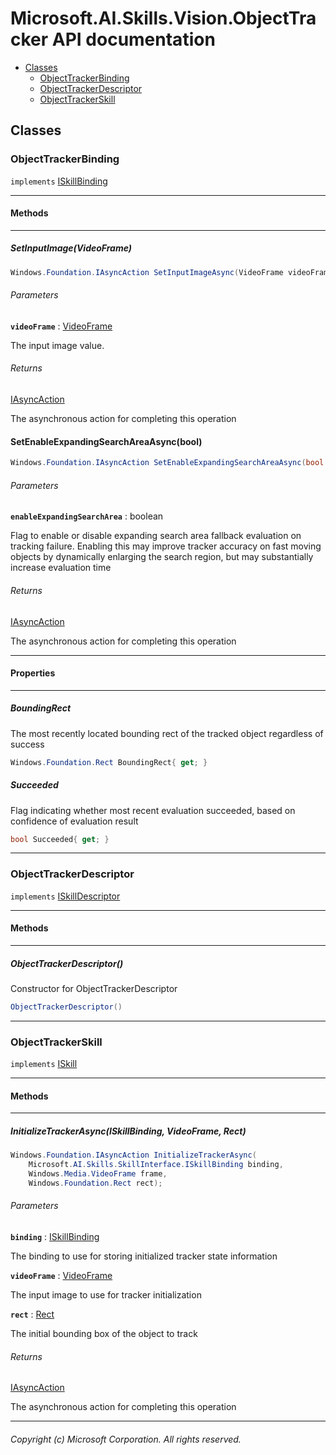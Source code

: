 # Microsoft.AI.Skills.Vision.ObjectTracker API documentation

+ [Classes](#Classes)
  + [ObjectTrackerBinding](#ObjectTrackerBinding)
  + [ObjectTrackerDescriptor](#ObjectTrackerDescriptor)
  + [ObjectTrackerSkill](#ObjectTrackerSkill)

## Classes

### ObjectTrackerBinding

``implements`` [ISkillBinding](./Microsoft.AI.Skills.SkillInterface.md#ISkillBinding)

-----

#### Methods

-----

##### SetInputImage(VideoFrame)

```csharp
Windows.Foundation.IAsyncAction SetInputImageAsync(VideoFrame videoFrame)
```

###### Parameters

**`videoFrame`** : [VideoFrame][VideoFrame]

The input image value.

###### Returns

[IAsyncAction][IAsyncAction]

The asynchronous action for completing this operation

#### SetEnableExpandingSearchAreaAsync(bool)

```csharp
Windows.Foundation.IAsyncAction SetEnableExpandingSearchAreaAsync(bool enableExpandingSearchArea)
```

###### Parameters

**`enableExpandingSearchArea`** : boolean

Flag to enable or disable expanding search area fallback evaluation on tracking failure. Enabling this may improve tracker accuracy on fast moving objects by dynamically enlarging the search region, but may substantially increase evaluation time

###### Returns

[IAsyncAction][IAsyncAction]

The asynchronous action for completing this operation

-----

#### Properties

-----

##### BoundingRect

The most recently located bounding rect of the tracked object regardless of success

```csharp
Windows.Foundation.Rect BoundingRect{ get; }
```

##### Succeeded

Flag indicating whether most recent evaluation succeeded, based on confidence of evaluation result

```csharp
bool Succeeded{ get; }
```

-----

### ObjectTrackerDescriptor

``implements`` [ISkillDescriptor](./Microsoft.AI.Skills.SkillInterface.md#ISkillDescriptor)

-----

#### Methods

-----

##### ObjectTrackerDescriptor()

Constructor for ObjectTrackerDescriptor

```csharp
ObjectTrackerDescriptor()
```

-----

### ObjectTrackerSkill

``implements`` [ISkill](./Microsoft.AI.Skills.SkillInterface.md#ISkill)

-----

#### Methods

-----

##### InitializeTrackerAsync(ISkillBinding, VideoFrame, Rect)

```csharp
Windows.Foundation.IAsyncAction InitializeTrackerAsync(
    Microsoft.AI.Skills.SkillInterface.ISkillBinding binding,
    Windows.Media.VideoFrame frame,
    Windows.Foundation.Rect rect);
```

###### Parameters

**`binding`** : [ISkillBinding](./Microsoft.AI.Skills.SkillInterface.md#ISkillBinding)

The binding to use for storing initialized tracker state information

**`videoFrame`** : [VideoFrame][VideoFrame]

The input image to use for tracker initialization

**`rect`** : [Rect][Rect]

The initial bounding box of the object to track

###### Returns

[IAsyncAction][IAsyncAction]

The asynchronous action for completing this operation

-----

[IReadOnlyList]: https://docs.microsoft.com/en-us/dotnet/api/system.collections.generic.ireadonlylist-1?view=netcore-2.2
[IAsyncAction]: https://docs.microsoft.com/en-us/uwp/api/windows.foundation.iasyncaction
[IClosable]: https://docs.microsoft.com/en-us/uwp/api/windows.foundation.iclosable
[VideoFrame]: https://docs.microsoft.com/en-us/uwp/api/Windows.Media.VideoFrame
[Rect]: https://docs.microsoft.com/en-us/uwp/api/Windows.Foundation.Rect

###### Copyright (c) Microsoft Corporation. All rights reserved.